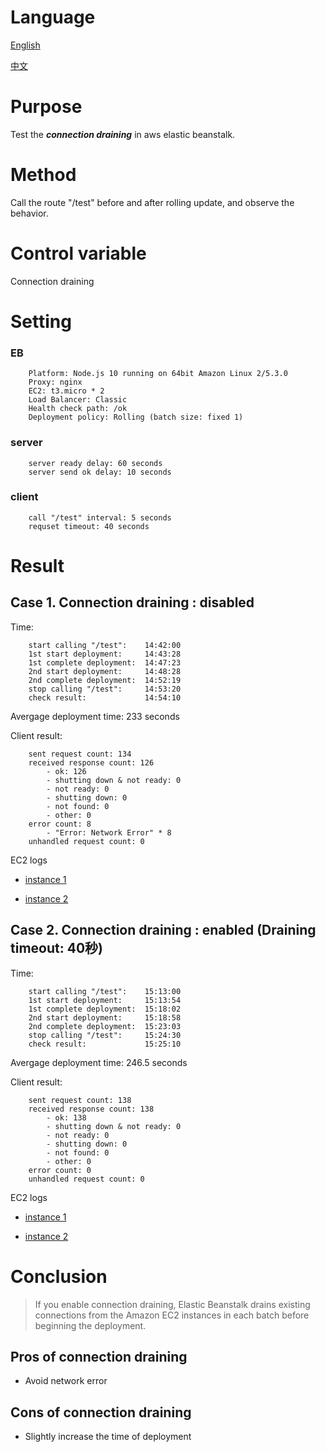 # Language
[English](https://github.com/a179346/aws-elastic-beanstalk-connection-draining-test/blob/main/README.md)

[中文](https://github.com/a179346/aws-elastic-beanstalk-connection-draining-test/blob/main/README-zh-tw.md)

# Purpose
Test the ***connection draining*** in aws elastic beanstalk.

# Method
Call the route "/test" before and after rolling update, and observe the behavior.

# Control variable
Connection draining

# Setting
### EB
```
	Platform: Node.js 10 running on 64bit Amazon Linux 2/5.3.0
	Proxy: nginx
	EC2: t3.micro * 2
	Load Balancer: Classic
	Health check path: /ok
	Deployment policy: Rolling (batch size: fixed 1)
```
### server
```
	server ready delay: 60 seconds
	server send ok delay: 10 seconds
```
### client
```
	call "/test" interval: 5 seconds
	requset timeout: 40 seconds
```

# Result
## Case 1. Connection draining : disabled
Time:
```
	start calling "/test":    14:42:00
	1st start deployment:     14:43:28
	1st complete deployment:  14:47:23
	2nd start deployment:     14:48:28
	2nd complete deployment:  14:52:19
	stop calling "/test":     14:53:20
	check result:             14:54:10
```
Avergage deployment time: 233 seconds

Client result:
```
	sent request count: 134
	received response count: 126
		- ok: 126
		- shutting down & not ready: 0
		- not ready: 0
		- shutting down: 0
		- not found: 0
		- other: 0
	error count: 8
		- "Error: Network Error" * 8
	unhandled request count: 0
```
EC2 logs

* [instance 1](https://github.com/a179346/aws-elastic-beanstalk-connection-draining-test/blob/main/testResult/case1-instance1.txt)

* [instance 2](https://github.com/a179346/aws-elastic-beanstalk-connection-draining-test/blob/main/testResult/case1-instance2.txt)

## Case 2. Connection draining : enabled (Draining timeout: 40秒)
Time:
```
	start calling "/test":    15:13:00
	1st start deployment:     15:13:54
	1st complete deployment:  15:18:02
	2nd start deployment:     15:18:58
	2nd complete deployment:  15:23:03
	stop calling "/test":     15:24:30
	check result:             15:25:10
```
Avergage deployment time: 246.5 seconds

Client result:
```
	sent request count: 138
	received response count: 138
		- ok: 138
		- shutting down & not ready: 0
		- not ready: 0
		- shutting down: 0
		- not found: 0
		- other: 0
	error count: 0
	unhandled request count: 0
```
EC2 logs

* [instance 1](https://github.com/a179346/aws-elastic-beanstalk-connection-draining-test/blob/main/testResult/case2-instance1.txt)

* [instance 2](https://github.com/a179346/aws-elastic-beanstalk-connection-draining-test/blob/main/testResult/case2-instance2.txt)

# Conclusion
 > If you enable connection draining, Elastic Beanstalk drains existing connections from the Amazon EC2 instances in each batch before beginning the deployment.

## Pros of connection draining
* Avoid network error
## Cons of connection draining
* Slightly increase the time of deployment